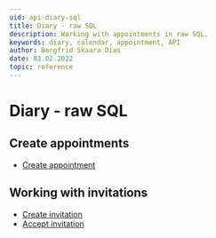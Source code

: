 ```yaml
---
uid: api-diary-sql
title: Diary - raw SQL
description: Working with appointments in raw SQL.
keywords: diary, calendar, appointment, API
author: Bergfrid Skaara Dias
date: 03.02.2022
topic: reference
---
```


# Diary - raw SQL

## Create appointments

* [Create appointment][1]

## Working with invitations

* [Create invitation][2]
* [Accept invitation][3]

<!-- Referenced links -->
[1]: create-apt-sql.md
[2]: create-invitation-sql.md
[3]: accept-invitation-sql.md
